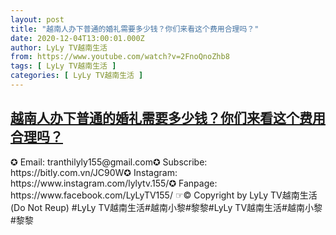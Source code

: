 ```yaml
---
layout: post
title: "越南人办下普通的婚礼需要多少钱？你们来看这个费用合理吗？"
date: 2020-12-04T13:00:01.000Z
author: LyLy TV越南生活
from: https://www.youtube.com/watch?v=2FnoQnoZhb8
tags: [ LyLy TV越南生活 ]
categories: [ LyLy TV越南生活 ]
---
```

<!--1607086801000-->
[越南人办下普通的婚礼需要多少钱？你们来看这个费用合理吗？](https://www.youtube.com/watch?v=2FnoQnoZhb8)
------

<div>
✪ Email: tranthilyly155@gmail.com✪ Subscribe: https://bitly.com.vn/JC90W✪ Instagram: https://www.instagram.com/lylytv.155/✪  Fanpage: https://www.facebook.com/LyLyTV155/ ☞© Copyright by LyLy TV越南生活 (Do Not Reup) #LyLy TV越南生活#越南小黎#黎黎#LyLy TV越南生活#越南小黎#黎黎
</div>
